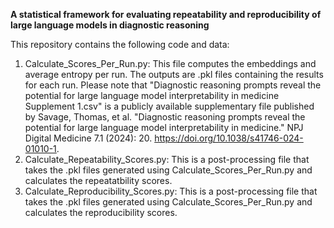 **A statistical framework for evaluating repeatability and reproducibility of large language models in diagnostic reasoning**

This repository contains the following code and data:

1. Calculate_Scores_Per_Run.py: This file computes the embeddings and average entropy per run. The outputs are .pkl files containing the results for each run. Please note that "Diagnostic reasoning prompts reveal the potential for large language model interpretability in medicine Supplement 1.csv" is a publicly available supplementary file published by Savage, Thomas, et al. "Diagnostic reasoning prompts reveal the potential for large language model interpretability in medicine." NPJ Digital Medicine 7.1 (2024): 20. https://doi.org/10.1038/s41746-024-01010-1.
3. Calculate_Repeatability_Scores.py: This is a post-processing file that takes the .pkl files generated using Calculate_Scores_Per_Run.py and calculates the repeatatbility scores.
4. Calculate_Reproducibility_Scores.py: This is a post-processing file that takes the .pkl files generated using Calculate_Scores_Per_Run.py and calculates the reproducibility scores.

